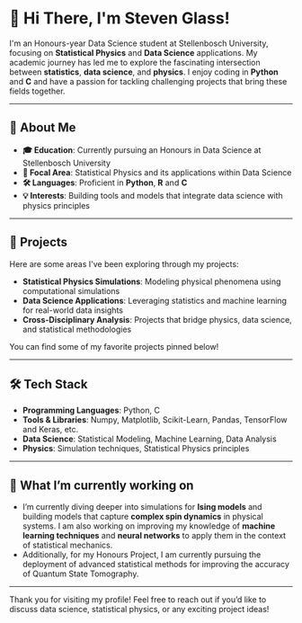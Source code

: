 # 👋 Hi There, I'm Steven Glass!

I'm an Honours-year Data Science student at Stellenbosch University, focusing on **Statistical Physics** and **Data Science** applications. My academic journey has led me to explore the fascinating intersection between **statistics**, **data science**, and **physics**. I enjoy coding in **Python** and **C** and have a passion for tackling challenging projects that bring these fields together.

---

## 🌟 About Me

- **🎓 Education**: Currently pursuing an Honours in Data Science at Stellenbosch University
- **🔬 Focal Area**: Statistical Physics and its applications within Data Science
- **🛠️ Languages**: Proficient in **Python**, **R** and **C**
- **💡 Interests**: Building tools and models that integrate data science with physics principles

---

## 🚀 Projects

Here are some areas I've been exploring through my projects:

- **Statistical Physics Simulations**: Modeling physical phenomena using computational simulations
- **Data Science Applications**: Leveraging statistics and machine learning for real-world data insights
- **Cross-Disciplinary Analysis**: Projects that bridge physics, data science, and statistical methodologies

You can find some of my favorite projects pinned below!

---

## 🛠️ Tech Stack

- **Programming Languages**: Python, C
- **Tools & Libraries**: Numpy, Matplotlib, Scikit-Learn, Pandas, TensorFlow and Keras, etc.
- **Data Science**: Statistical Modeling, Machine Learning, Data Analysis
- **Physics**: Simulation techniques, Statistical Physics principles

---

## 🌱 What I’m currently working on

- I’m currently diving deeper into simulations for **Ising models** and building models that capture **complex spin dynamics** in physical systems. I am also working on improving my knowledge of **machine learning techniques** and **neural networks** to apply them in the context of statistical mechanics.
- Additionally, for my Honours Project, I am currently pursuing the deployment of advanced statistical methods for improving the accuracy of Quantum State Tomography.

---

Thank you for visiting my profile! Feel free to reach out if you’d like to discuss data science, statistical physics, or any exciting project ideas!

